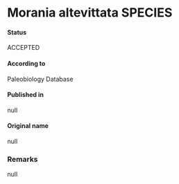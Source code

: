 # Morania altevittata SPECIES

#### Status
ACCEPTED

#### According to
Paleobiology Database

#### Published in
null

#### Original name
null

### Remarks
null